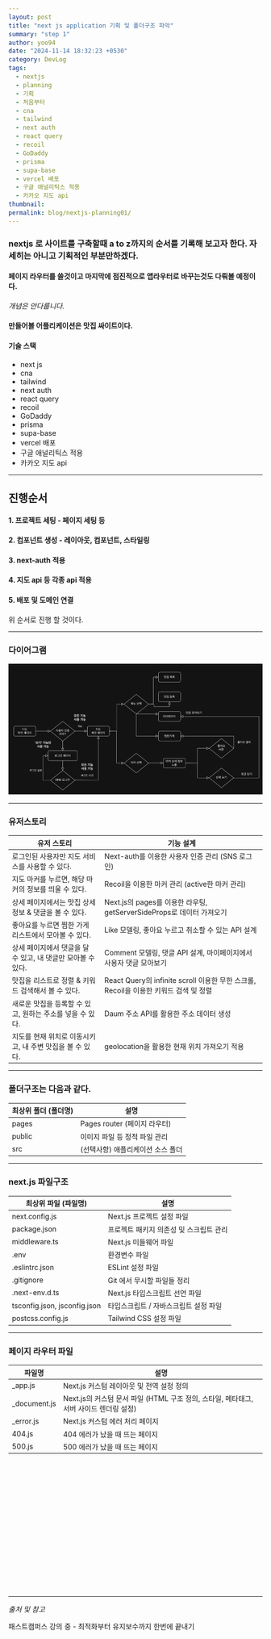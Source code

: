 ```yaml
---
layout: post
title: "next js application 기획 및 폴더구조 파악"
summary: "step 1"
author: yoo94
date: "2024-11-14 18:32:23 +0530"
category: DevLog
tags:
  - nextjs
  - planning
  - 기획
  - 처음부터
  - cna
  - tailwind
  - next auth
  - react query
  - recoil
  - GoDaddy
  - prisma
  - supa-base
  - vercel 배포
  - 구글 애널리틱스 적용
  - 카카오 지도 api
thumbnail:
permalink: blog/nextjs-planning01/
---
```


### nextjs 로 사이트를 구축할때 a to z까지의 순서를 기록해 보고자 한다. 자세히는 아니고 기획적인 부분만하겠다.

#### 페이지 라우터를 쓸것이고 마지막에 점진적으로 앱라우터로 바꾸는것도 다뤄볼 예정이다.

_개념은 안다룹니다._

#### 만들어볼 어플리케이션은 맛집 싸이트이다.

#### 기술 스택

- next js
- cna
- tailwind
- next auth
- react query
- recoil
- GoDaddy
- prisma
- supa-base
- vercel 배포
- 구글 애널리틱스 적용
- 카카오 지도 api

---

## 진행순서

#### 1. 프로젝트 세팅 - 페이지 세팅 등

#### 2. 컴포넌트 생성 - 레이아웃, 컴포넌트, 스타일링

#### 3. next-auth 적용

#### 4. 지도 api 등 각종 api 적용

#### 5. 배포 및 도메인 연결

위 순서로 진행 할 것이다.

---

### 다이어그램

<img src="/blog/postImg/diagram.png" alt="Pasted image diagram.png" style="max-width:100%;">

---

### 유저스토리

| **유저 스토리**                                              | **기능 설계**                                                                         |
| ------------------------------------------------------------ | ------------------------------------------------------------------------------------- |
| 로그인된 사용자만 지도 서비스를 사용할 수 있다.              | Next-auth를 이용한 사용자 인증 관리 (SNS 로그인)                                      |
| 지도 마커를 누르면, 해당 마커의 정보를 띄울 수 있다.         | Recoil을 이용한 마커 관리 (active한 마커 관리)                                        |
| 상세 페이지에서는 맛집 상세 정보 & 댓글을 볼 수 있다.        | Next.js의 pages를 이용한 라우팅, getServerSideProps로 데이터 가져오기                 |
| 좋아요를 누르면 찜한 가게 리스트에서 모아볼 수 있다.         | Like 모델링, 좋아요 누르고 취소할 수 있는 API 설계                                    |
| 상세 페이지에서 댓글을 달 수 있고, 내 댓글만 모아볼 수 있다. | Comment 모델링, 댓글 API 설계, 마이페이지에서 사용자 댓글 모아보기                    |
| 맛집을 리스트로 정렬 & 키워드 검색해서 볼 수 있다.           | React Query의 infinite scroll 이용한 무한 스크롤, Recoil을 이용한 키워드 검색 및 정렬 |
| 새로운 맛집을 등록할 수 있고, 원하는 주소를 넣을 수 있다.    | Daum 주소 API를 활용한 주소 데이터 생성                                               |
| 지도를 현재 위치로 이동시키고, 내 주변 맛집을 볼 수 있다.    | geolocation을 활용한 현재 위치 가져오기 적용                                          |

---

### 폴더구조는 다음과 같다.

| **최상위 폴더 (폴더명)** | **설명**                          |
| ------------------------ | --------------------------------- |
| pages                    | Pages router (페이지 라우터)      |
| public                   | 이미지 파일 등 정적 파일 관리     |
| src                      | (선택사항) 애플리케이션 소스 폴더 |

---

### next.js 파일구조

| **최상위 파일 (파일명)**     | **설명**                                |
| ---------------------------- | --------------------------------------- |
| next.config.js               | Next.js 프로젝트 설정 파일              |
| package.json                 | 프로젝트 패키지 의존성 및 스크립트 관리 |
| middleware.ts                | Next.js 미들웨어 파일                   |
| .env                         | 환경변수 파일                           |
| .eslintrc.json               | ESLint 설정 파일                        |
| .gitignore                   | Git 에서 무시할 파일들 정리             |
| .next-env.d.ts               | Next.js 타입스크립트 선언 파일          |
| tsconfig.json, jsconfig.json | 타입스크립트 / 자바스크립트 설정 파일   |
| postcss.config.js            | Tailwind CSS 설정 파일                  |

---

### 페이지 라우터 파일

| **파일명**    | **설명**                                                                               |
| ------------- | -------------------------------------------------------------------------------------- |
| \_app.js      | Next.js 커스텀 레이아웃 및 전역 설정 정의                                              |
| \_document.js | Next.js의 커스텀 문서 파일 (HTML 구조 정의, 스타일, 메타태그, 서버 사이드 렌더링 설정) |
| \_error.js    | Next.js 커스텀 에러 처리 페이지                                                        |
| 404.js        | 404 에러가 났을 때 뜨는 페이지                                                         |
| 500.js        | 500 에러가 났을 때 뜨는 페이지                                                         |

<br>
<br>
<br>
<br>
<br>
<br>
<br>
<br>
<br>
<br>
<br>
<br>
<br>
<br>
<br>

---

_출처 및 참고_

패스트캠퍼스 강의 중 - 최적화부터 유지보수까지 한번에 끝내기
